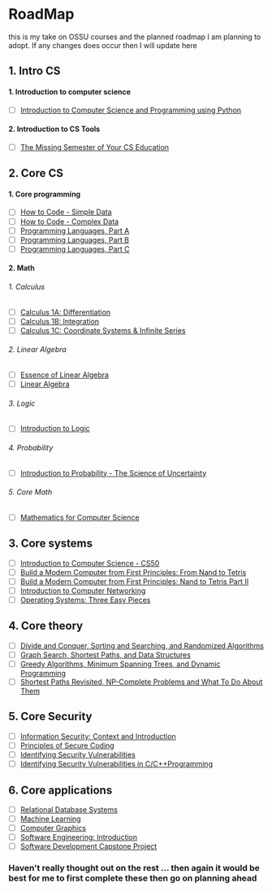 # RoadMap

this is my take on OSSU courses and the planned roadmap I am planning to adopt. If any changes does occur then I will update here





## 1. Intro CS
  #### 1. Introduction to computer science 
   - [ ] [Introduction to Computer Science and Programming using Python](https://www.edx.org/course/introduction-to-computer-science-and-programming-7)
  #### 2. Introduction to CS Tools
   - [ ] [The Missing Semester of Your CS Education](https://missing.csail.mit.edu/)


## 2. Core CS
  #### 1. Core programming
   - [ ] [How to Code - Simple Data](https://www.edx.org/course/how-to-code-simple-data)
   - [ ] [How to Code - Complex Data](https://www.edx.org/course/how-to-code-complex-data)
   - [ ] [Programming Languages, Part A](https://www.coursera.org/learn/programming-languages)
   - [ ] [Programming Languages, Part B](https://www.coursera.org/learn/programming-languages-part-b)
   - [ ] [Programming Languages, Part C](https://www.coursera.org/learn/programming-languages-part-c)

  #### 2. Math
   
   ###### 1. Calculus
   - [ ] [Calculus 1A: Differentiation](https://www.edx.org/course/calculus-1a-differentiation)
   - [ ] [Calculus 1B: Integration](https://www.edx.org/course/calculus-1b-integration)
   - [ ] [Calculus 1C: Coordinate Systems & Infinite Series](https://www.edx.org/course/calculus-1c-coordinate-systems-infinite-series)
   
   ###### 2. Linear Algebra
   - [ ] [Essence of Linear Algebra](https://www.youtube.com/playlist?list=PLZHQObOWTQDPD3MizzM2xVFitgF8hE_ab)
   - [ ] [Linear Algebra](https://ocw.mit.edu/courses/mathematics/18-06sc-linear-algebra-fall-2011/)
   
   ###### 3. Logic
   - [ ] [Introduction to Logic](https://www.coursera.org/learn/logic-introduction)
   
   ###### 4. Probability
   - [ ] [Introduction to Probability - The Science of Uncertainty](https://www.edx.org/course/introduction-probability-science-mitx-6-041x-2)
   
   ###### 5. Core Math
   - [ ] [Mathematics for Computer Science](https://ocw.mit.edu/courses/electrical-engineering-and-computer-science/6-042j-mathematics-for-computer-science-spring-2015/index.htm)
   
## 3. Core systems
  - [ ] [Introduction to Computer Science - CS50](https://www.edx.org/course/cs50s-introduction-to-computer-science#!)
  - [ ] [Build a Modern Computer from First Principles: From Nand to Tetris](https://www.coursera.org/learn/build-a-computer)
  - [ ] [Build a Modern Computer from First Principles: Nand to Tetris Part II](https://www.coursera.org/learn/nand2tetris2)
  - [ ] [Introduction to Computer Networking](https://www.youtube.com/playlist?list=PLEAYkSg4uSQ2dr0XO_Nwa5OcdEcaaELSG)
  - [ ] [Operating Systems: Three Easy Pieces](http://pages.cs.wisc.edu/~remzi/Classes/537/Spring2018/)
  
## 4. Core theory
  - [ ] [Divide and Conquer, Sorting and Searching, and Randomized Algorithms](https://www.coursera.org/learn/algorithms-divide-conquer)
  - [ ] [Graph Search, Shortest Paths, and Data Structures](https://www.coursera.org/learn/algorithms-graphs-data-structures)
  - [ ] [Greedy Algorithms, Minimum Spanning Trees, and Dynamic Programming](https://www.coursera.org/learn/algorithms-greedy)
  - [ ] [Shortest Paths Revisited, NP-Complete Problems and What To Do About Them](https://www.coursera.org/learn/algorithms-npcomplete)
  
 ## 5. Core Security
  - [ ] [Information Security: Context and Introduction](https://www.coursera.org/learn/information-security-data)
  - [ ] [Principles of Secure Coding](https://www.coursera.org/learn/secure-coding-principles)
  - [ ] [Identifying Security Vulnerabilities](https://www.coursera.org/learn/identifying-security-vulnerabilities)
  - [ ] [Identifying Security Vulnerabilities in C/C++Programming](https://www.coursera.org/learn/identifying-security-vulnerabilities-c-programming)
  
 ## 6. Core applications
  - [ ] [Relational Database Systems](https://www.coursera.org/learn/relational-database)
  - [ ] [Machine Learning](https://www.coursera.org/learn/machine-learning)
  - [ ] [Computer Graphics](https://www.edx.org/course/computer-graphics-2)
  - [ ] [Software Engineering: Introduction](https://www.edx.org/course/software-engineering-introduction)
  - [ ] [Software Development Capstone Project](https://www.edx.org/course/software-development-capstone-project)
  
  ### Haven't really thought out on the rest ... then again it would be best for me to first complete these then go on planning ahead
  
  
  
